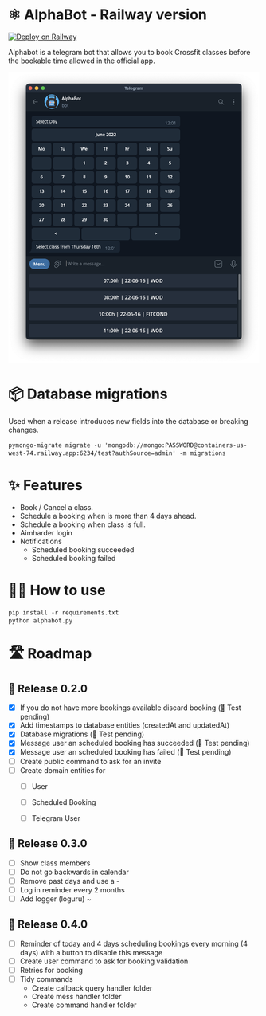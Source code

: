 # ⚛️ AlphaBot - Railway version
[![Deploy on Railway](https://railway.app/button.svg)](https://railway.app/new/template/1lUfdC?referralCode=77g3LA)

Alphabot is a telegram bot that allows you to book Crossfit classes before the bookable time allowed in the official app.

![](./assets/alphabot.png)


# 📦 Database migrations

Used when a release introduces new fields into the database or breaking changes.
```
pymongo-migrate migrate -u 'mongodb://mongo:PASSWORD@containers-us-west-74.railway.app:6234/test?authSource=admin' -m migrations
````


# ✨ Features

- Book / Cancel a class.
- Schedule a booking when is more than 4 days ahead.
- Schedule a booking when class is full.
- Aimharder login
- Notifications
    - Scheduled booking succeeded
    - Scheduled booking failed


# 💁‍♀️ How to use

```
pip install -r requirements.txt
python alphabot.py
```

# 🛣️ Roadmap

## 🔖 Release 0.2.0
- [X] If you do not have more bookings available discard booking (🧪 Test pending)
- [X] Add timestamps to database entities (createdAt and updatedAt)
- [X] Database migrations (🧪 Test pending)
- [X] Message user an scheduled booking has succeeded (🧪 Test pending)
- [X] Message user an scheduled booking has failed (🧪 Test pending)
- [ ] Create public command to ask for an invite
- [ ] Create domain entities for 
    - [ ] User
    - [ ] Scheduled Booking
    - [ ] Telegram User


## 🔖 Release 0.3.0
- [ ] Show class members
- [ ] Do not go backwards in calendar
- [ ] Remove past days and use a - 
- [ ] Log in reminder every 2 months
- [ ] Add logger (loguru) ~

## 🔖 Release 0.4.0
- [ ] Reminder of today and 4 days scheduling bookings every morning (4 days) with a button to disable this message
- [ ] Create user command to ask for booking validation
- [ ] Retries for booking
- [ ] Tidy commands
    - Create callback query handler folder
    - Create mess handler folder
    - Create command handler folder



